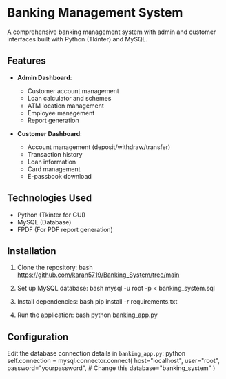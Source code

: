 # Banking Management System

A comprehensive banking management system with admin and customer interfaces built with Python (Tkinter) and MySQL.

## Features

- **Admin Dashboard**:
  - Customer account management
  - Loan calculator and schemes
  - ATM location management
  - Employee management
  - Report generation

- **Customer Dashboard**:
  - Account management (deposit/withdraw/transfer)
  - Transaction history
  - Loan information
  - Card management
  - E-passbook download

## Technologies Used

- Python (Tkinter for GUI)
- MySQL (Database)
- FPDF (For PDF report generation)

## Installation

1. Clone the repository:
   bash
   https://github.com/karan5719/Banking_System/tree/main
   

3. Set up MySQL database:
   bash
   mysql -u root -p < banking_system.sql
   

4. Install dependencies:
   bash
   pip install -r requirements.txt
   

5. Run the application:
   bash
   python banking_app.py
   

## Configuration

Edit the database connection details in `banking_app.py`:
python
self.connection = mysql.connector.connect(
    host="localhost",
    user="root",
    password="yourpassword",  # Change this
    database="banking_system"
)
